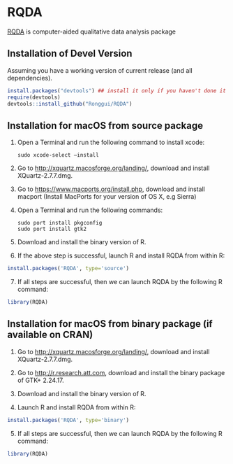 # RQDA

[RQDA](http://rqda.r-forge.r-project.org/) is computer-aided qualitative data analysis package

## Installation of Devel Version

Assuming you have a working version of current release (and all dependencies).

```R
install.packages("devtools") ## install it only if you haven't done it yet
require(devtools)
devtools::install_github("Ronggui/RQDA")
```

## Installation for macOS from source package

1. Open a Terminal and run the following command to install xcode: 
   ```
   sudo xcode-select —install
   ```

2. Go to http://xquartz.macosforge.org/landing/, download and install XQuartz-2.7.7.dmg.

3. Go to https://www.macports.org/install.php, download and install macport (Install MacPorts for your version of OS X, e.g Sierra)

4. Open a Terminal and run the following commands:
   ```
   sudo port install pkgconfig
   sudo port install gtk2
   ```

5. Download and install the binary version of R.

6. If the above step is successful, launch R and install RQDA from within R:
```R
install.packages('RQDA', type='source')
```

7. If all steps are successful, then we can launch RQDA by the following R command:
```R
library(RQDA) 
```

## Installation for macOS from binary package (if available on CRAN)

1. Go to http://xquartz.macosforge.org/landing/, download and install XQuartz-2.7.7.dmg.

2. Go to http://r.research.att.com, download and install the binary package of GTK+ 2.24.17. 

3. Download and install the binary version of R.

4. Launch R and install RQDA from within R:
```R
install.packages('RQDA', type='binary')
```

5. If all steps are successful, then we can launch RQDA by the following R command:
```R
library(RQDA) 
```
